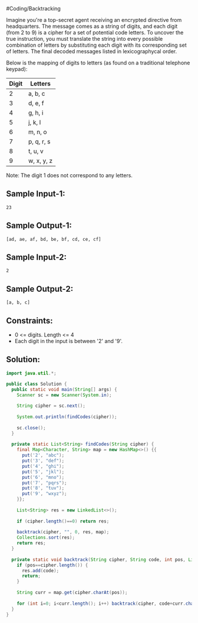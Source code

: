 #Coding/Backtracking 

Imagine you're a top-secret agent receiving an encrypted directive from headquarters. The message comes as a string of digits, and each digit (from 2 to 9) is a cipher for a set of potential code letters. To uncover the true instruction, you must translate the string into every possible combination of letters by substituting each digit with its corresponding set of letters. The final decoded messages listed in lexicographycal order.

Below is the mapping of digits to letters (as found on a traditional telephone keypad):

| Digit | Letters    |
| ----- | ---------- |
| 2     | a, b, c    |
| 3     | d, e, f    |
| 4     | g, h, i    |
| 5     | j, k, l    |
| 6     | m, n, o    |
| 7     | p, q, r, s |
| 8     | t, u, v    |
| 9     | w, x, y, z |

Note: The digit 1 does not correspond to any letters.

Sample Input-1:
----------
```
23
```

Sample Output-1: 
----------
```
[ad, ae, af, bd, be, bf, cd, ce, cf]
```

Sample Input-2:
----------
```
2 
```

Sample Output-2:
----------
```
[a, b, c]
```


Constraints:
----------
- 0 <= digits. Length <= 4  
- Each digit in the input is between '2' and '9'.

## Solution:

```java
import java.util.*;

public class Solution {
  public static void main(String[] args) {
    Scanner sc = new Scanner(System.in);
    
    String cipher = sc.next();
    
    System.out.println(findCodes(cipher));
    
    sc.close();
  }
  
  private static List<String> findCodes(String cipher) {
    final Map<Character, String> map = new HashMap<>() {{
      put('2', "abc");
      put('3', "def");
      put('4', "ghi");
      put('5', "jkl");
      put('6', "mno");
      put('7', "pqrs");
      put('8', "tuv");
      put('9', "wxyz");
    }};
    
    List<String> res = new LinkedList<>();
    
    if (cipher.length()==0) return res;
    
    backtrack(cipher, "", 0, res, map);
    Collections.sort(res);
    return res;
  }
  
  private static void backtrack(String cipher, String code, int pos, List<String> res, Map<Character, String> map) {
    if (pos==cipher.length()) {
      res.add(code);
      return;
    }
    
    String curr = map.get(cipher.charAt(pos));
    
    for (int i=0; i<curr.length(); i++) backtrack(cipher, code+curr.charAt(i), pos+1, res, map);
  }
}
```